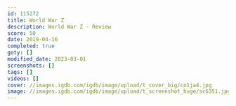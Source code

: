 ```yaml
---
id: 115272
title: World War Z
description: World War Z - Review
score: 50
date: 2019-04-16
completed: true
goty: []
modified_date: 2023-03-01
screenshots: []
tags: []
videos: []
cover: //images.igdb.com/igdb/image/upload/t_cover_big/co1ja4.jpg
image: //images.igdb.com/igdb/image/upload/t_screenshot_huge/sc6351.jpg
---
```

